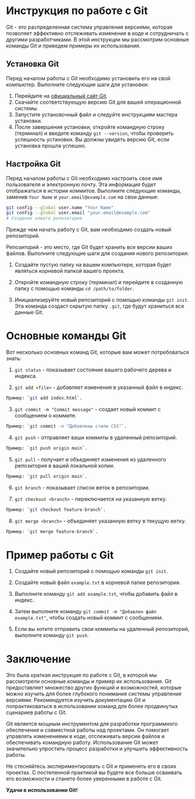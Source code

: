 # Инструкция по работе с Git

Git - это распределенная система управления версиями, которая позволяет эффективно отслеживать изменения в коде и сотрудничать с другими разработчиками. В этой инструкции мы рассмотрим основные команды Git и приведем примеры их использования.

## Установка Git

Перед началом работы с Git необходимо установить его на свой компьютер. Выполните следующие шаги для установки:

1. Перейдите на [официальный сайт Git](https://git-scm.com/downloads).
2. Скачайте соответствующую версию Git для вашей операционной системы.
3. Запустите установочный файл и следуйте инструкциям мастера установки.
4. После завершения установки, откройте командную строку (терминал) и введите команду `git --version`, чтобы проверить успешность установки. Вы должны увидеть версию Git, если установка прошла успешно.

## Настройка Git

Перед началом работы с Git необходимо настроить свое имя пользователя и электронную почту. Эта информация будет отображаться в истории коммитов. Выполните следующие команды, заменив `Your Name` и `your.email@example.com` на свои данные:

```bash
git config --global user.name "Your Name"
git config --global user.email "your.email@example.com"
# Создание нового репозитория
```

Прежде чем начать работу с Git, вам необходимо создать новый репозиторий. 

Репозиторий - это место, где Git будет хранить все версии ваших файлов. Выполните следующие шаги для создания нового репозитория:

1. Создайте пустую папку на вашем компьютере, которая будет являться корневой папкой вашего проекта.

2. Откройте командную строку (терминал) и перейдите в созданную папку с помощью команды `cd /path/to/folder`.

3. Инициализируйте новый репозиторий с помощью команды `git init`. Эта команда создаст скрытую папку `.git`, где будут храниться все данные Git.

# Основные команды Git

Вот несколько основных команд Git, которые вам может потребоваться знать:

1. `git status` - показывает состояние вашего рабочего дерева и индекса.

2. `git add <file>` - добавляет изменения в указанный файл в индекс. 
```bash
Пример: `git add index.html`.
```
3. `git commit -m "Commit message"` - создает новый коммит с сообщением о коммите.
```bash
Пример: `git commit -m "Добавлены стили CSS"`.
```

4. `git push` - отправляет ваши коммиты в удаленный репозиторий. 
```bash
Пример: `git push origin main`.
```
5. `git pull` - получает и объединяет изменения из удаленного репозитория в вашей локальной копии. 
```bash
Пример: `git pull origin main`.
```
6. `git branch` - показывает список веток в репозитории.

7. `git checkout <branch>` - переключается на указанную ветку. 
```bash
Пример: `git checkout feature-branch`.
```
8. `git merge <branch>` - объединяет указанную ветку в текущую ветку. 
```bash
Пример: `git merge feature-branch`.
```
# Пример работы с Git

1. Создайте новый репозиторий с помощью команды `git init`.

2. Создайте новый файл `example.txt` в корневой папке репозитория.

3. Выполните команду `git add example.txt`, чтобы добавить файл в индекс.

4. Затем выполните команду `git commit -m "Добавлен файл example.txt"`, чтобы создать новый коммит с сообщением.

5. Если вы хотите отправить свои коммиты на удаленный репозиторий, выполните команду `git push`.

# Заключение

Это была краткая инструкция по работе с Git, в которой мы рассмотрели основные команды и пример их использования. Git предоставляет множество других функций и возможностей, которые можно изучить для более глубокого понимания системы управления версиями. Рекомендуется изучить документацию Git и попрактиковаться в использовании команд для более продвинутых сценариев работы с Git.

Git является мощным инструментом для разработки программного обеспечения и совместной работы над проектами. Он помогает управлять изменениями в коде, отслеживать версии файлов и обеспечивать командную работу. Использование Git может значительно упростить процесс разработки и улучшить эффективность работы.

Не стесняйтесь экспериментировать с Git и применять его в своих проектах. С постепенной практикой вы будете все больше осваивать его возможности и станете более уверенными в работе с Git.

**Удачи в использовании Git!**
